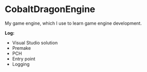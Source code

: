 # CobaltDragonEngine
My game engine, which I use to learn game engine development.

**Log:**
* Visual Studio solution
* Premake
* PCH
* Entry point
* Logging

